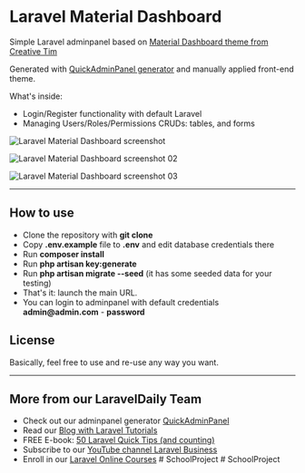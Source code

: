 # Laravel Material Dashboard

Simple Laravel adminpanel based on [Material Dashboard theme from Creative Tim](https://www.creative-tim.com/product/material-dashboard-laravel)

Generated with [QuickAdminPanel generator](https://2019.quickadminpanel.com) and manually applied front-end theme.

What's inside:

- Login/Register functionality with default Laravel 
- Managing Users/Roles/Permissions CRUDs: tables, and forms

![Laravel Material Dashboard screenshot](https://laraveldaily.com/wp-content/uploads/2019/09/Screen-Shot-2019-09-20-at-1.03.22-PM.png)

![Laravel Material Dashboard screenshot 02](https://laraveldaily.com/wp-content/uploads/2019/09/Screen-Shot-2019-09-20-at-1.03.41-PM.png)

![Laravel Material Dashboard screenshot 03](https://laraveldaily.com/wp-content/uploads/2019/09/Screen-Shot-2019-09-20-at-1.03.53-PM.png)


---

## How to use

- Clone the repository with __git clone__
- Copy __.env.example__ file to __.env__ and edit database credentials there
- Run __composer install__
- Run __php artisan key:generate__
- Run __php artisan migrate --seed__ (it has some seeded data for your testing)
- That's it: launch the main URL. 
- You can login to adminpanel with default credentials __admin@admin.com__ - __password__

## License

Basically, feel free to use and re-use any way you want.

---

## More from our LaravelDaily Team

- Check out our adminpanel generator [QuickAdminPanel](https://quickadminpanel.com)
- Read our [Blog with Laravel Tutorials](https://laraveldaily.com)
- FREE E-book: [50 Laravel Quick Tips (and counting)](https://laraveldaily.com/free-e-book-40-laravel-quick-tips-and-counting/)
- Subscribe to our [YouTube channel Laravel Business](https://www.youtube.com/channel/UCTuplgOBi6tJIlesIboymGA)
- Enroll in our [Laravel Online Courses](https://laraveldaily.teachable.com/)
#   S c h o o l P r o j e c t  
 #   S c h o o l P r o j e c t  
 